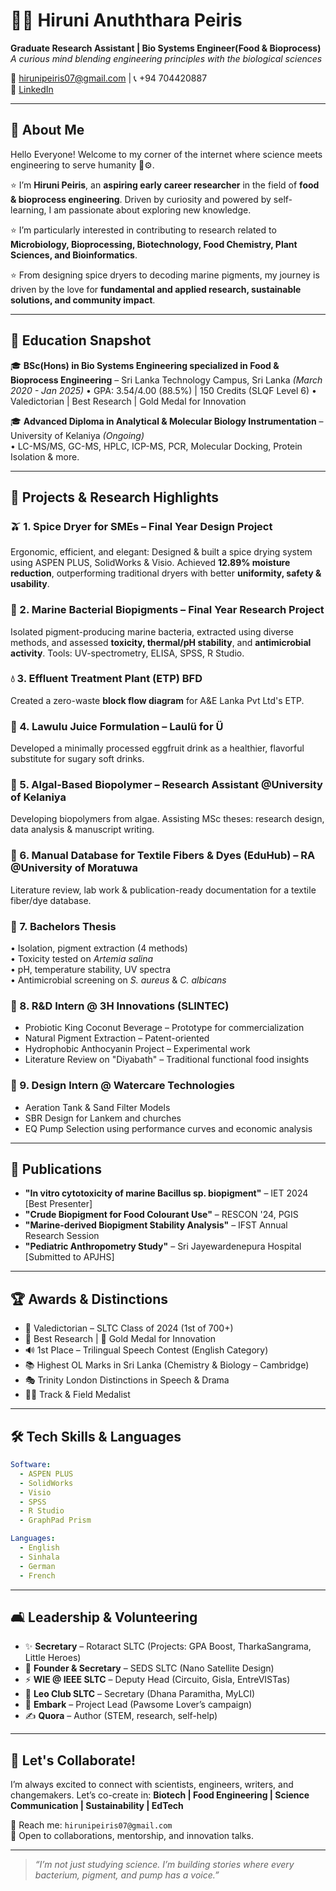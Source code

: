 # 👩‍🔬 Hiruni Anuththara Peiris

**Graduate Research Assistant | Bio Systems Engineer(Food & Bioprocess)**  
_A curious mind blending engineering principles with the biological sciences_

📧 hirunipeiris07@gmail.com | 📞 +94 704420887  
🔗 [LinkedIn](https://linkedin.com/in/hirunipeiris)

---

## 👋 About Me

Hello Everyone! Welcome to my corner of the internet where science meets engineering to serve humanity 🌱⚙️.  

⭐ I’m **Hiruni Peiris**, an **aspiring early career researcher** in the field of **food & bioprocess engineering**. Driven by curiosity and powered by self-learning, I am passionate about exploring new knowledge.

⭐ I’m particularly interested in contributing to research related to **Microbiology, Bioprocessing, Biotechnology, Food Chemistry, Plant Sciences, and Bioinformatics**. 

⭐ From designing spice dryers to decoding marine pigments, my journey is driven by the love for **fundamental and applied research, sustainable solutions, and community impact**.

---

## 🧪 Education Snapshot

🎓 **BSc(Hons) in Bio Systems Engineering specialized in Food & Bioprocess Engineering** – Sri Lanka Technology Campus, Sri Lanka  _(March 2020 - Jan 2025)_
• GPA: 3.54/4.00 (88.5%) | 150 Credits (SLQF Level 6) 
• Valedictorian | Best Research | Gold Medal for Innovation

🎓 **Advanced Diploma in Analytical & Molecular Biology Instrumentation** – University of Kelaniya *(Ongoing)*  
• LC-MS/MS, GC-MS, HPLC, ICP-MS, PCR, Molecular Docking, Protein Isolation & more.

---

## 🌟 Projects & Research Highlights

### 🫒 1. Spice Dryer for SMEs – Final Year Design Project
Ergonomic, efficient, and elegant: Designed & built a spice drying system using ASPEN PLUS, SolidWorks & Visio. Achieved **12.89% moisture reduction**, outperforming traditional dryers with better **uniformity, safety & usability**.

### 🧪 2. Marine Bacterial Biopigments – Final Year Research Project  
Isolated pigment-producing marine bacteria, extracted using diverse methods, and assessed **toxicity, thermal/pH stability**, and **antimicrobial activity**. Tools: UV-spectrometry, ELISA, SPSS, R Studio.

### 💧 3. Effluent Treatment Plant (ETP) BFD  
Created a zero-waste **block flow diagram** for A&E Lanka Pvt Ltd's ETP.

### 🍇 4. Lawulu Juice Formulation – Laulü for Ü  
Developed a minimally processed eggfruit drink as a healthier, flavorful substitute for sugary soft drinks.

### 🧪 5. Algal-Based Biopolymer – Research Assistant @University of Kelaniya  
Developing biopolymers from algae. Assisting MSc theses: research design, data analysis & manuscript writing.

### 📓 6. Manual Database for Textile Fibers & Dyes (EduHub) – RA @University of Moratuwa  
Literature review, lab work & publication-ready documentation for a textile fiber/dye database.

### 🧪 7. Bachelors Thesis
• Isolation, pigment extraction (4 methods)  
• Toxicity tested on *Artemia salina*  
• pH, temperature stability, UV spectra  
• Antimicrobial screening on *S. aureus* & *C. albicans*

### 🍵 8. R&D Intern @ 3H Innovations (SLINTEC)
- Probiotic King Coconut Beverage – Prototype for commercialization
- Natural Pigment Extraction – Patent-oriented
- Hydrophobic Anthocyanin Project – Experimental work
- Literature Review on "Diyabath" – Traditional functional food insights

### 🌊 9. Design Intern @ Watercare Technologies
- Aeration Tank & Sand Filter Models
- SBR Design for Lankem and churches
- EQ Pump Selection using performance curves and economic analysis

---

## 📎 Publications

- **"In vitro cytotoxicity of marine Bacillus sp. biopigment"** – IET 2024 [Best Presenter]
- **"Crude Biopigment for Food Colourant Use"** – RESCON '24, PGIS
- **"Marine-derived Biopigment Stability Analysis"** – IFST Annual Research Session
- **"Pediatric Anthropometry Study"** – Sri Jayewardenepura Hospital [Submitted to APJHS]

---

## 🏆 Awards & Distinctions

- 🥇 Valedictorian – SLTC Class of 2024 (1st of 700+)
- 🥇 Best Research | 🥇 Gold Medal for Innovation
- 🔊 1st Place – Trilingual Speech Contest (English Category)
- 📚 Highest OL Marks in Sri Lanka (Chemistry & Biology – Cambridge)
- 🎭 Trinity London Distinctions in Speech & Drama
- 🏃‍♀️ Track & Field Medalist

---

## 🛠️ Tech Skills & Languages

```yaml
Software:
  - ASPEN PLUS
  - SolidWorks
  - Visio
  - SPSS
  - R Studio
  - GraphPad Prism

Languages:
  - English
  - Sinhala
  - German
  - French
```

---

## 🛋️ Leadership & Volunteering

- ✨ **Secretary** – Rotaract SLTC (Projects: GPA Boost, TharkaSangrama, Little Heroes)
- 🚀 **Founder & Secretary** – SEDS SLTC (Nano Satellite Design)
- ⚡ **WIE @ IEEE SLTC** – Deputy Head (Circuito, Gisla, EntreVISTas)
- 🦁 **Leo Club SLTC** – Secretary (Dhana Paramitha, MyLCI)
- 🐶 **Embark** – Project Lead (Pawsome Lover’s campaign)
- ✍️ **Quora** – Author (STEM, research, self-help)

---

## 🤝 Let's Collaborate!

I’m always excited to connect with scientists, engineers, writers, and changemakers. Let’s co-create in:
**Biotech | Food Engineering | Science Communication | Sustainability | EdTech**

📧 Reach me: `hirunipeiris07@gmail.com`  
💼 Open to collaborations, mentorship, and innovation talks.

---

> _“I’m not just studying science. I’m building stories where every bacterium, pigment, and pump has a voice.”_
